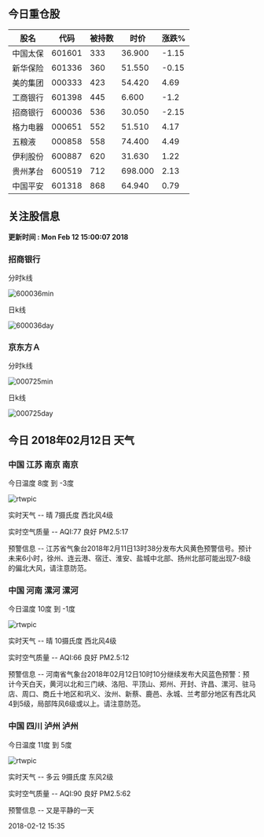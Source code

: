 
## 今日重仓股 

|股名|代码|被持数|时价|涨跌%|
|---|---|---|---|---|
|中国太保|601601|333|36.900|-1.15|
|新华保险|601336|360|51.550|-0.15|
|美的集团|000333|423|54.420|4.69|
|工商银行|601398|445|6.600|-1.2|
|招商银行|600036|536|30.050|-2.15|
|格力电器|000651|552|51.510|4.17|
|五粮液|000858|558|74.400|4.49|
|伊利股份|600887|620|31.630|1.22|
|贵州茅台|600519|712|698.000|2.13|
|中国平安|601318|868|64.940|0.79|

## 关注股信息
**更新时间 : Mon Feb 12 15:00:07 2018**
### 招商银行 
分时k线

![600036min](http://image.sinajs.cn/newchart/min/n/sh600036.gif)

日k线

![600036day](http://image.sinajs.cn/newchart/daily/n/sh600036.gif)

### 京东方Ａ 
分时k线

![000725min](http://image.sinajs.cn/newchart/min/n/sz000725.gif)

日k线

![000725day](http://image.sinajs.cn/newchart/daily/n/sz000725.gif)
## 今日 2018年02月12日 天气
### 中国 江苏 南京 南京

今日温度 8度 到 -3度

![rtwpic](http://app1.showapi.com/weather/icon/day/00.png)

实时天气 -- 晴 7摄氏度 西北风4级

实时空气质量 -- AQI:77 良好 PM2.5:17

预警信息 -- 江苏省气象台2018年2月11日13时38分发布大风黄色预警信号。预计未来6小时，徐州、连云港、宿迁、淮安、盐城中北部、扬州北部可能出现7-8级的偏北大风，请注意防范。
    
### 中国 河南 漯河 漯河

今日温度 10度 到 -1度

![rtwpic](http://app1.showapi.com/weather/icon/day/00.png)

实时天气 -- 晴 10摄氏度 西北风4级

实时空气质量 -- AQI:66 良好 PM2.5:12

预警信息 -- 河南省气象台2018年02月12日10时10分继续发布大风蓝色预警：预计今天白天，黄河以北和三门峡、洛阳、平顶山、郑州、开封、许昌、漯河、驻马店、周口、商丘十地区和巩义、汝州、新蔡、鹿邑、永城、兰考部分地区有西北风4到5级，局部阵风6级或以上。请注意防范。
    
### 中国 四川 泸州 泸州

今日温度 11度 到 5度

![rtwpic](http://app1.showapi.com/weather/icon/day/01.png)

实时天气 -- 多云 9摄氏度 东风2级

实时空气质量 -- AQI:90 良好 PM2.5:62

预警信息 -- 又是平静的一天
    
2018-02-12 15:35